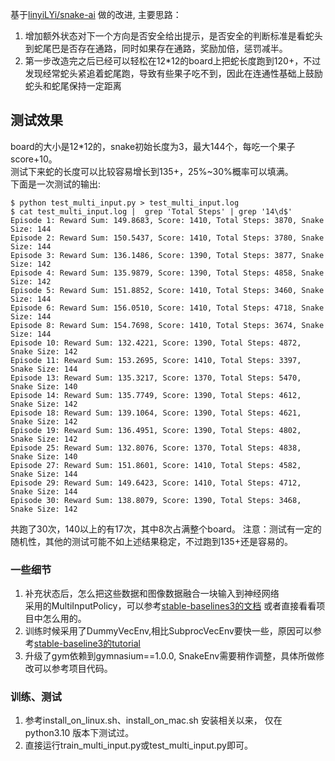 基于[linyiLYi/snake-ai](https://github.com/linyiLYi/snake-ai/blob/master/README_CN.md) 做的改进, 
主要思路：
1. 增加额外状态对下一个方向是否安全给出提示，是否安全的判断标准是看蛇头到蛇尾巴是否存在通路，同时如果存在通路，奖励加倍，惩罚减半。
2. 第一步改造完之后已经可以轻松在12*12的board上把蛇长度跑到120+，不过发现经常蛇头紧追着蛇尾跑，导致有些果子吃不到，因此在连通性基础上鼓励蛇头和蛇尾保持一定距离

## 测试效果

board的大小是12*12的，snake初始长度为3，最大144个，每吃一个果子score+10。   
测试下来蛇的长度可以比较容易增长到135+，25%~30%概率可以填满。  
下面是一次测试的输出:
```text
$ python test_multi_input.py > test_multi_input.log
$ cat test_multi_input.log |  grep 'Total Steps' | grep '14\d$'
Episode 1: Reward Sum: 149.8683, Score: 1410, Total Steps: 3870, Snake Size: 144
Episode 2: Reward Sum: 150.5437, Score: 1410, Total Steps: 3780, Snake Size: 144
Episode 3: Reward Sum: 136.1486, Score: 1390, Total Steps: 3877, Snake Size: 142
Episode 4: Reward Sum: 135.9879, Score: 1390, Total Steps: 4858, Snake Size: 142
Episode 5: Reward Sum: 151.8852, Score: 1410, Total Steps: 3460, Snake Size: 144
Episode 6: Reward Sum: 156.0510, Score: 1410, Total Steps: 4718, Snake Size: 144
Episode 8: Reward Sum: 154.7698, Score: 1410, Total Steps: 3674, Snake Size: 144
Episode 10: Reward Sum: 132.4221, Score: 1390, Total Steps: 4872, Snake Size: 142
Episode 11: Reward Sum: 153.2695, Score: 1410, Total Steps: 3397, Snake Size: 144
Episode 13: Reward Sum: 135.3217, Score: 1370, Total Steps: 5470, Snake Size: 140
Episode 14: Reward Sum: 135.7749, Score: 1390, Total Steps: 4612, Snake Size: 142
Episode 18: Reward Sum: 139.1064, Score: 1390, Total Steps: 4621, Snake Size: 142
Episode 19: Reward Sum: 136.4951, Score: 1390, Total Steps: 4802, Snake Size: 142
Episode 25: Reward Sum: 132.8076, Score: 1370, Total Steps: 4838, Snake Size: 140
Episode 27: Reward Sum: 151.8601, Score: 1410, Total Steps: 4582, Snake Size: 144
Episode 29: Reward Sum: 149.6423, Score: 1410, Total Steps: 4712, Snake Size: 144
Episode 30: Reward Sum: 138.8079, Score: 1390, Total Steps: 3468, Snake Size: 142
```
共跑了30次，140以上的有17次，其中8次占满整个board。
注意：测试有一定的随机性，其他的测试可能不如上述结果稳定，不过跑到135+还是容易的。

### 一些细节
1. 补充状态后，怎么把这些数据和图像数据融合一块输入到神经网络  
   采用的MultiInputPolicy，可以参考[stable-baselines3的文档](https://stable-baselines3.readthedocs.io/en/master/guide/custom_policy.html#multiple-inputs-and-dictionary-observations
) 或者直接看看项目中怎么用的。
2. 训练时候采用了DummyVecEnv,相比SubprocVecEnv要快一些，原因可以参考[stable-baseline3的tutorial](https://github.com/araffin/rl-tutorial-jnrr19/blob/sb3/3_multiprocessing.ipynb)
3. 升级了gym依赖到gymnasium==1.0.0, SnakeEnv需要稍作调整，具体所做修改可以参考项目代码。

### 训练、测试

1. 参考install_on_linux.sh、install_on_mac.sh 安装相关以来， 仅在python3.10 版本下测试过。
2. 直接运行train_multi_input.py或test_multi_input.py即可。
